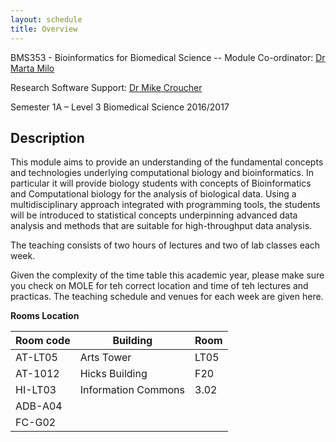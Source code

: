 ```yaml
---
layout: schedule
title: Overview
---
```


BMS353 - Bioinformatics for Biomedical Science -- 
Module Co-ordinator: [Dr Marta Milo](https://www.sheffield.ac.uk/bms/research/milo)


Research Software Support: [Dr Mike Croucher](http://www.walkingrandomly.com/)


Semester 1A – Level 3 Biomedical Science 2016/2017

## Description

This module aims to provide an understanding of the fundamental concepts and technologies underlying computational biology and bioinformatics. In particular it will provide biology students with concepts of Bioinformatics and Computational biology for the analysis of biological data. Using a multidisciplinary approach integrated with programming tools, the students will be introduced to statistical concepts underpinning advanced data analysis and methods that are suitable for high-throughput data analysis.

The teaching consists of two hours of lectures and two of lab classes each week.

Given the complexity of the time table this academic year, please make sure you check on MOLE for teh correct location and time of teh lectures and practicas. The teaching schedule and venues for each week are given here.

**Rooms Location**

 Room code   |Building              |Room
 ----------- |-------------------   |----
 AT-LT05      | Arts Tower       | LT05
 AT-1012      | Hicks Building       | F20
 HI-LT03     | Information Commons  | 3.02
 ADB-A04     |                      |
 FC-G02      |                      |
 
